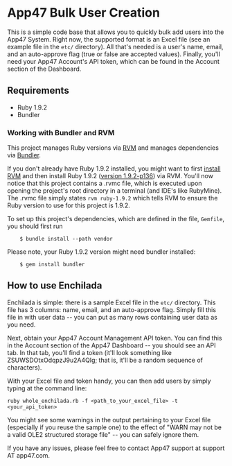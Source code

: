 # App47 Bulk User Creation

This is a simple code base that allows you to quickly bulk add users into the App47 System. Right now, the supported format is an Excel file (see an example file in the `etc/` directory). All that's needed is a user's name, email, and an auto-approve flag (true or false are accepted values). Finally, you'll need your App47 Account's API token, which can be found in the Account section of the Dashboard.

## Requirements

* Ruby 1.9.2 
* Bundler 

### Working with Bundler and RVM

This project manages Ruby versions via [RVM](http://rvm.beginrescueend.com/) and manages dependencies via [Bundler](http://gembundler.com/). 

If you don't already have Ruby 1.9.2 installed, you might want to first [install RVM](http://rvm.beginrescueend.com/rvm/install/) and then install Ruby 1.9.2 ([version 1.9.2-p136](http://rvm.beginrescueend.com/interpreters/ruby/)) via RVM. You'll now notice that this project contains a .rvmc file, which is executed upon opening the project's root directory in a terminal (and IDE's like RubyMine). The .rvmc file simply states `rvm ruby-1.9.2` which tells RVM to ensure the Ruby version to use for this project is 1.9.2. 

To set up this project's dependencies, which are defined in the file, `Gemfile`, you should first run

        $ bundle install --path vendor

Please note, your Ruby 1.9.2 version might need bundler installed:

        $ gem install bundler

## How to use Enchilada

Enchilada is simple: there is a sample Excel file in the `etc/` directory. This file has 3 columns: name, email, and an auto-approve flag. Simply fill this file in with user data -- you can put as many rows containing user data as you need. 

Next, obtain your App47 Account Management API token. You can find this in the Account section of the App47 Dashboard -- you should see an API tab. In that tab, you'll find a token (it'll look something like ZSUWSDOtxOdqpzJ9u2A4QIg; that is, it'll be a random sequence of characters).

With your Excel file and token handy, you can then add users by simply typing at the command line:

`ruby whole_enchilada.rb -f <path_to_your_excel_file> -t <your_api_token>`

You might see some warnings in the output pertaining to your Excel file (especially if you reuse the sample one) to the effect of "WARN   may not be a valid OLE2 structured storage file" -- you can safely ignore them. 

If you have any issues, please feel free to contact App47 support at support AT app47.com. 